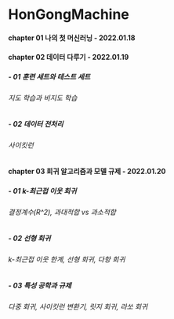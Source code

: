 # HonGongMachine

#### chapter 01 나의 첫 머신러닝 - 2022.01.18

#### chapter 02 데이터 다루기 - 2022.01.19
##### - 01 훈련 세트와 테스트 세트
###### 지도 학습과 비지도 학습
##### - 02 데이터 전처리
###### 사이킷런

#### chapter 03 회귀 알고리즘과 모델 규제 - 2022.01.20
##### - 01 k-최근접 이웃 회귀
###### 결정계수(R^2), 과대적합 vs 과소적합
##### - 02 선형 회귀
###### k-최근접 이웃 한계, 선형 회귀, 다항 회귀
##### - 03 특성 공학과 규제
###### 다중 회귀, 사이킷런 변환기, 릿지 회귀, 라쏘 회귀
